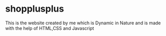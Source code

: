 # shopplusplus
This is the website created by me which is Dynamic in Nature and is made with the help of HTML,CSS and Javascript
